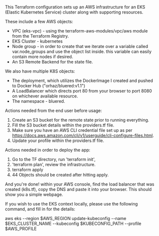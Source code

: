 This Terraform configuration sets up an AWS infrastructure for an EKS (Elastic Kubernetes Service) cluster along with supporting resources.

These include a few AWS objects:
- VPC (eks-vpc) - using the terraform-aws-modules/vpc/aws module from the Terraform Registry.
- EKS Cluster - kubernetes
- Node group - in order to create that we iterate over a variable called var.node_groups and use the object list inside. this variable can easily contain more nodes if desired.
- An S3 Remote Backend for the state file.

We also have multiple K8S objects:

- The deployment, which utilizes the DockerImage I created and pushed to Docker Hub ("orhaz/bluered:v1.1")
- A LoadBalancer which directs port 80 from your browser to port 8080 on whichever available resource.
- The namespace - bluered.

Actions needed from the end user before usage:

1. Create an S3 bucket for the remote state prior to running everything.
2. Fill the S3 bucket details within the providers.tf file.
3. Make sure you have an AWS CLI credential file set up as per https://docs.aws.amazon.com/cli/v1/userguide/cli-configure-files.html.
4. Update your profile within the providers.tf file.

Actions needed in order to deploy the app:

1. Go to the TF directory, run 'terraform init',
2. 'terraform plan', review the infrastructure.
3. terraform apply
4. 44 Objects should be created after hitting apply.

And you're done! within your AWS console, find the load balancer that was created (k8s.tf), copy the DNS and paste it into your browser.
This should show you a simple webpage.

If you wish to use the EKS context locally, please use the following command, and fill in for the details:

aws eks --region $AWS_REGION update-kubeconfig --name $EKS_CLUSTER_NAME --kubeconfig $KUBECONFIG_PATH --profile $AWS_PROFILE
